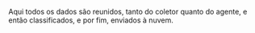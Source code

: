 Aqui todos os dados são reunidos, tanto do coletor quanto do agente, e então classificados, e por fim, enviados à nuvem.

